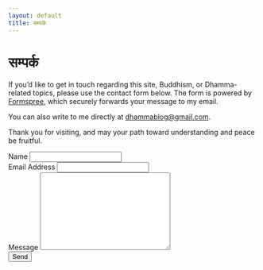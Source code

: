 ```yaml
---
layout: default
title: सम्पर्क
---
```


<div id="contact">
  <h1 class="pageTitle">सम्पर्क</h1>
  <div class="contactContent">
  <p>If you’d like to get in touch regarding this site, Buddhism, or Dhamma-related topics, please use the contact form below. The form is powered by <a href="https://formspree.io/" target="_blank" rel="noopener">Formspree</a>, which securely forwards your message to my email.</p>
  
  <p>You can also write to me directly at <a href="mailto:dhammablog@gmail.com">dhammablog@gmail.com</a>.</p>
  
  <p>Thank you for visiting, and may your path toward understanding and peace be fruitful.</p>
  </div>
  <form action="https://formspree.io/xaywnoyk" method="POST">
    <label for="name">Name</label>
    <input type="text" id="name" name="name" class="full-width"><br>
    <label for="email">Email Address</label>
    <input type="email" id="email" name="_replyto" class="full-width"><br>
    <label for="message">Message</label>
    <textarea name="message" id="message" cols="30" rows="10" class="full-width"></textarea><br>
    <input type="submit" value="Send" class="button">
  </form>
</div>
